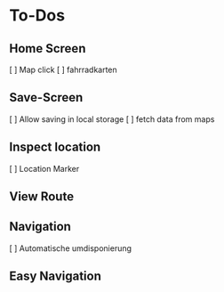 # To-Dos

## Home Screen

[ ] Map click
[ ] fahrradkarten

## Save-Screen

[ ] Allow saving in local storage
[ ] fetch data from maps

## Inspect location

[ ] Location Marker

## View Route

## Navigation

[ ] Automatische umdisponierung

## Easy Navigation

